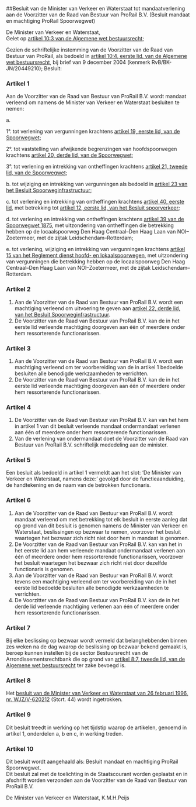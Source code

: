 <meta http-equiv='Content-Type' content='text/html; charset=utf-8' />

##Besluit van de Minister van Verkeer en Waterstaat tot mandaatverlening aan de Voorzitter van de Raad van Bestuur van ProRail B.V. (Besluit mandaat en machtiging ProRail Spoorwegwet)

De Minister van Verkeer en Waterstaat,  
Gelet op [artikel 10:3 van de Algemene wet bestuursrecht](../../../../../../../../wet/algemene/wet/bestuursrecht/BWBR0005537/README.md);

Gezien de schriftelijke instemming van de Voorzitter van de Raad van Bestuur van ProRail, als bedoeld in [artikel 10:4, eerste lid, van de Algemene wet bestuursrecht](../../../../../../../../wet/algemene/wet/bestuursrecht/BWBR0005537/README.md), bij brief van 9 december 2004 (kenmerk RvB/BK-JN/20449210);
Besluit:    

### Artikel  1  

Aan de Voorzitter van de Raad van Bestuur van ProRail B.V. wordt mandaat verleend om namens de Minister van Verkeer en Waterstaat besluiten te nemen: 

a. 

1°. tot verlening van vergunningen krachtens [artikel 19, eerste lid, van de Spoorwegwet](../../../../../../../../wet/spoorwegwet/BWBR0015007/README.md);  

2°. tot vaststelling van afwijkende begrenzingen van hoofdspoorwegen krachtens [artikel 20, derde lid, van de Spoorwegwet](../../../../../../../../wet/spoorwegwet/BWBR0015007/README.md);  

3°. tot verlening en intrekking van ontheffingen krachtens [artikel 21, tweede lid, van de Spoorwegwet](../../../../../../../../wet/spoorwegwet/BWBR0015007/README.md);    

b. tot wijziging en intrekking van vergunningen als bedoeld in [artikel 23 van het Besluit Spoorweginfrastructuur](../../../../../../../../AMvB/besluit/spoorweginfrastructuur/BWBR0017626/README.md);  

c. tot verlening en intrekking van ontheffingen krachtens [artikel 40, eerste lid](../../../../../../../../AMvB/besluit/spoorverkeer/BWBR0017624/README.md), met betrekking tot [artikel 12, eerste lid, van het Besluit spoorverkeer](../../../../../../../../AMvB/besluit/spoorverkeer/BWBR0017624/README.md);  

d. tot verlening en intrekking van ontheffingen krachtens [artikel 39 van de Spoorwegwet 1875](../../../../../../../../wet/spoorwegwet/BWBR0001848/README.md), met uitzondering van ontheffingen die betrekking hebben op de locaalspoorweg Den Haag Centraal–Den Haag Laan van NOI–Zoetermeer, met de zijtak Leidschendam–Rotterdam;  

e. tot verlening, wijziging en intrekking van vergunningen krachtens [artikel 15 van het Reglement dienst hoofd- en lokaalspoorwegen](../../../../../../../../AMvB/reglement/dienst/hoofd-/en/lokaalspoorwegen/BWBR0003083/README.md), met uitzondering van vergunningen die betrekking hebben op de locaalspoorweg Den Haag Centraal–Den Haag Laan van NOI–Zoetermeer, met de zijtak Leidschendam–Rotterdam.    

### Artikel  2  

1.  Aan de Voorzitter van de Raad van Bestuur van ProRail B.V. wordt een machtiging verleend om uitvoering te geven aan [artikel 22, derde lid, van het Besluit Spoorweginfrastructuur](../../../../../../../../AMvB/besluit/spoorweginfrastructuur/BWBR0017626/README.md).   
2.  De Voorzitter van de Raad van Bestuur van ProRail B.V. kan de in het eerste lid verleende machtiging doorgeven aan één of meerdere onder hem ressorterende functionarissen.   

### Artikel  3  

1.  Aan de Voorzitter van de Raad van Bestuur van ProRail B.V. wordt een machtiging verleend om ter voorbereiding van de in artikel 1 bedoelde besluiten alle benodigde werkzaamheden te verrichten.   
2.  De Voorzitter van de Raad van Bestuur van ProRail B.V. kan de in het eerste lid verleende machtiging doorgeven aan één of meerdere onder hem ressorterende functionarissen.   

### Artikel  4  

1.  De Voorzitter van de Raad van Bestuur van ProRail B.V. kan van het hem in artikel 1 van dit besluit verleende mandaat ondermandaat verlenen aan één of meerdere onder hem ressorterende functionarissen.   
2.  Van de verlening van ondermandaat doet de Voorzitter van de Raad van Bestuur van ProRail B.V. schriftelijk mededeling aan de minister.   

### Artikel  5  

Een besluit als bedoeld in artikel 1 vermeldt aan het slot: ‘De Minister van Verkeer en Waterstaat, namens deze:’ gevolgd door de functieaanduiding, de handtekening en de naam van de betrokken functionaris.  

### Artikel  6  

1.  Aan de Voorzitter van de Raad van Bestuur van ProRail B.V. wordt mandaat verleend om met betrekking tot elk besluit in eerste aanleg dat op grond van dit besluit is genomen namens de Minister van Verkeer en Waterstaat, beslissingen op bezwaar te nemen, voorzover het besluit waartegen het bezwaar zich richt niet door hem in mandaat is genomen.   
2.  De Voorzitter van de Raad van Bestuur van ProRail B.V. kan van het in het eerste lid aan hem verleende mandaat ondermandaat verlenen aan één of meerdere onder hem ressorterende functionarissen, voorzover het besluit waartegen het bezwaar zich richt niet door dezelfde functionaris is genomen.   
3.  Aan de Voorzitter van de Raad van Bestuur van ProRail B.V. wordt tevens een machtiging verleend om ter voorbereiding van de in het eerste lid bedoelde besluiten alle benodigde werkzaamheden te verrichten.   
4.  De Voorzitter van de Raad van Bestuur van ProRail B.V. kan de in het derde lid verleende machtiging verlenen aan één of meerdere onder hem ressorterende functionarissen.   

### Artikel  7  

Bij elke beslissing op bezwaar wordt vermeld dat belanghebbenden binnen zes weken na de dag waarop de beslissing op bezwaar bekend gemaakt is, beroep kunnen instellen bij de sector Bestuursrecht van de Arrondissementsrechtbank die op grond van [artikel 8:7, tweede lid, van de Algemene wet bestuursrecht](../../../../../../../../wet/algemene/wet/bestuursrecht/BWBR0005537/README.md) ter zake bevoegd is.  

### Artikel  8  

Het [besluit van de Minister van Verkeer en Waterstaat van 26 februari 1996, nr. WJZ/V-620212](../../../../../../../../ministeriele-regeling/regeling/mandaat/ns/railinfrabeheer/b.v./BWBR0007911/README.md) (Stcrt. 44) wordt ingetrokken.  

### Artikel  9  

Dit besluit treedt in werking op het tijdstip waarop de artikelen, genoemd in artikel 1, onderdelen a, b en c, in werking treden.  

### Artikel  10  

Dit besluit wordt aangehaald als: Besluit mandaat en machtiging ProRail Spoorwegwet.  
Dit besluit zal met de toelichting in de Staatscourant worden geplaatst en in afschrift worden verzonden aan de Voorzitter van de Raad van Bestuur van ProRail B.V.   

De 
Minister van Verkeer en Waterstaat, 
K.M.H.Peijs    
